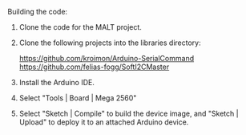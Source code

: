 Building the code:

1) Clone the code for the MALT project.
2) Clone the following projects into the libraries directory:

    https://github.com/kroimon/Arduino-SerialCommand
    https://github.com/felias-fogg/SoftI2CMaster
    
3) Install the Arduino IDE.
4) Select "Tools | Board | Mega 2560"
5) Select "Sketch | Compile" to build the device image, and "Sketch | Upload" to deploy it to an attached Arduino device.

